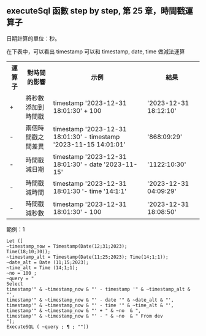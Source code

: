 <h2 style="text-align: start;">executeSql 函數 step by step, 第 25 章，時間戳運算子</h2><p style="text-align: start;">日期計算的單位：秒。</p><p style="text-align: start;">在下表中，可以看出 timestamp 可以和 timestamp, date, time 做減法運算</p><table style="width: auto;"><tbody><tr><th colSpan="1" rowSpan="1" width="auto">運算子</th><th colSpan="1" rowSpan="1" width="auto">對時間的影響</th><th colSpan="1" rowSpan="1" width="auto">示例</th><th colSpan="1" rowSpan="1" width="auto">結果</th></tr><tr><td colSpan="1" rowSpan="1" width="auto">+</td><td colSpan="1" rowSpan="1" width="auto">將秒數添加到時間戳</td><td colSpan="1" rowSpan="1" width="auto">timestamp '2023-12-31 18:01:30' + 100</td><td colSpan="1" rowSpan="1" width="auto">'2023-12-31 18:12:10'</td></tr><tr><td colSpan="1" rowSpan="1" width="auto">-</td><td colSpan="1" rowSpan="1" width="auto">兩個時間戳之間差異</td><td colSpan="1" rowSpan="1" width="auto">timestamp '2023-12-31 18:01:30' - timestamp '2023-11-15 14:01:01' </td><td colSpan="1" rowSpan="1" width="auto">'868:09:29'</td></tr><tr><td colSpan="1" rowSpan="1" width="auto">-</td><td colSpan="1" rowSpan="1" width="auto">時間戳減日期</td><td colSpan="1" rowSpan="1" width="auto">timestamp '2023-12-31 18:01:30' - date '2023-11-15'</td><td colSpan="1" rowSpan="1" width="auto">'1122:10:30'</td></tr><tr><td colSpan="1" rowSpan="1" width="auto">-</td><td colSpan="1" rowSpan="1" width="auto">時間戳減時間</td><td colSpan="1" rowSpan="1" width="auto">timestamp '2023-12-31 18:01:30 '- time '14:1:1'</td><td colSpan="1" rowSpan="1" width="auto">'2023-12-31 04:09:29'</td></tr><tr><td colSpan="1" rowSpan="1" width="auto">-</td><td colSpan="1" rowSpan="1" width="auto">時間戳減秒數</td><td colSpan="1" rowSpan="1" width="auto">timestamp '2023-12-31 18:01:30' - 100</td><td colSpan="1" rowSpan="1" width="auto">'2023-12-31 18:08:50'</td></tr></tbody></table><p style="text-align: start;">範例：1</p><pre><code >Let ([
~timestamp_now = Timestamp(Date(12;31;2023);
Time(18;10;30));
~timestamp_alt = Timestamp(Date(11;25;2023); Time(14;1;1));
~date_alt = Date (11;15;2023);
~time_alt = Time (14;1;1);
~no = 100 ;
~query = "
Select 
timestamp'" & ~timestamp_now & "' - timestamp '" & ~timestamp_alt & "',
timestamp'" & ~timestamp_now & "' - date '" & ~date_alt & "',
timestamp'" & ~timestamp_now & "' - time '" & ~time_alt & "',
timestamp'" & ~timestamp_now & "' + " & ~no  & ",
timestamp'" & ~timestamp_now & "' - " & ~no  & " From dev 
"];
ExecuteSQL ( ~query ; ¶ ; ""))</code></pre><p><br></p>